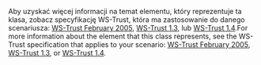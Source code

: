 <span data-ttu-id="ee750-101">Aby uzyskać więcej informacji na temat elementu, który reprezentuje ta klasa, zobacz specyfikację WS-Trust, która ma zastosowanie do danego scenariusza: [WS-Trust February 2005](http://schemas.xmlsoap.org/ws/2005/02/trust/), [WS-Trust 1.3](http://docs.oasis-open.org/ws-sx/ws-trust/200512/ws-trust-1.3-os.html), lub [WS-Trust 1.4](http://docs.oasis-open.org/ws-sx/ws-trust/v1.4/os/ws-trust-1.4-spec-os.html).</span><span class="sxs-lookup"><span data-stu-id="ee750-101">For more information about the element that this class represents, see the WS-Trust specification that applies to your scenario: [WS-Trust February 2005](http://schemas.xmlsoap.org/ws/2005/02/trust/), [WS-Trust 1.3](http://docs.oasis-open.org/ws-sx/ws-trust/200512/ws-trust-1.3-os.html), or [WS-Trust 1.4](http://docs.oasis-open.org/ws-sx/ws-trust/v1.4/os/ws-trust-1.4-spec-os.html).</span></span>
